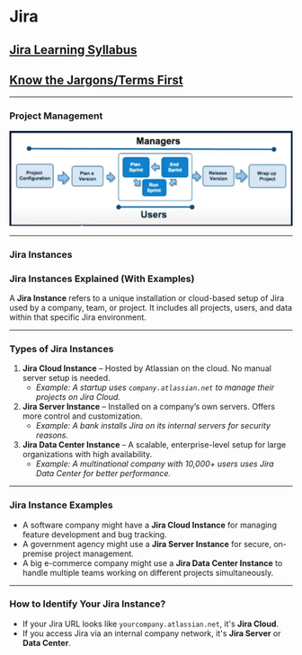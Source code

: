 # Jira 

## **[Jira Learning Syllabus](./syllabus.md)**


## **[Know the Jargons/Terms First](./jargons.md)**

---

### Project Management

![project workflow](./assets/projectmngmt.png)

---

### Jira Instances

### **Jira Instances Explained (With Examples)**  

A **Jira Instance** refers to a unique installation or cloud-based setup of Jira used by a company, team, or project. It includes all projects, users, and data within that specific Jira environment.  

---

### **Types of Jira Instances**
1. **Jira Cloud Instance** – Hosted by Atlassian on the cloud. No manual server setup is needed.  
   - *Example: A startup uses `company.atlassian.net` to manage their projects on Jira Cloud.*  
2. **Jira Server Instance** – Installed on a company’s own servers. Offers more control and customization.  
   - *Example: A bank installs Jira on its internal servers for security reasons.*  
3. **Jira Data Center Instance** – A scalable, enterprise-level setup for large organizations with high availability.  
   - *Example: A multinational company with 10,000+ users uses Jira Data Center for better performance.*  

---

### **Jira Instance Examples**
- A software company might have a **Jira Cloud Instance** for managing feature development and bug tracking.  
- A government agency might use a **Jira Server Instance** for secure, on-premise project management.  
- A big e-commerce company might use a **Jira Data Center Instance** to handle multiple teams working on different projects simultaneously.  

---

### **How to Identify Your Jira Instance?**
- If your Jira URL looks like `yourcompany.atlassian.net`, it's **Jira Cloud**.  
- If you access Jira via an internal company network, it's **Jira Server** or **Data Center**.  
